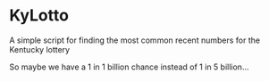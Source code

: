 KyLotto
=======

A simple script for finding the most common recent numbers for the Kentucky lottery

So maybe we have a 1 in 1 billion chance instead of 1 in 5 billion...
